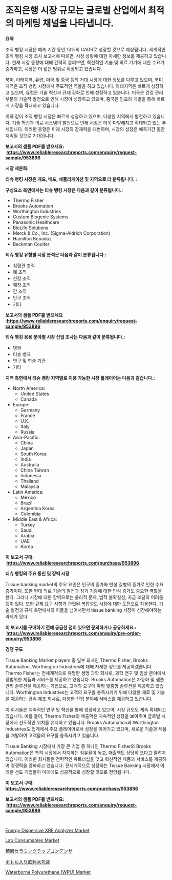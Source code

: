 <p><h1>조직은행 시장 규모는 글로벌 산업에서 최적의 마케팅 채널을 나타냅니다.</h1></p><p><strong>요약</strong></p>
<p><p>조직 뱅킹 시장은 예측 기간 동안 13%의 CAGR로 성장할 것으로 예상됩니다. 세계적인 조직 뱅킹 시장 조사 보고서에 따르면, 시장 상황에 대한 자세한 정보를 제공하고 있습니다. 현재 시장 동향에 대해 간략히 살펴보면, 혁신적인 기술 및 의료 기기에 대한 수요가 증가하고, 시장은 더 넓은 범위로 확장되고 있습니다.</p><p>북미, 아태지역, 유럽, 미국 및 중국 등의 거대 시장에 대한 정보를 다루고 있으며, 북미 지역은 조직 뱅킹 시장에서 주도적인 역할을 하고 있습니다. 아태지역은 빠르게 성장하고 있으며, 유럽은 기술 혁신과 규제 강화로 인해 성장하고 있습니다. 미국은 건강 관리 부문의 기술적 발전으로 인해 시장이 성장하고 있으며, 중국은 인프라 개발을 통해 빠르게 시장을 확대하고 있습니다.</p><p>이와 같이 조직 뱅킹 시장은 빠르게 성장하고 있으며, 다양한 지역에서 발전하고 있습니다. 기술 혁신과 의료 시스템의 발전으로 인해 시장은 더욱 다양해지고 확대되고 있는 추세입니다. 이러한 동향은 미래 시장의 잠재력을 대변하며, 시장의 성장은 예측기간 동안 지속될 것으로 기대됩니다.</p></p>
<p><strong>보고서의 샘플 PDF를 받으세요: &nbsp;<a href="https://www.reliableresearchreports.com/enquiry/request-sample/953896">https://www.reliableresearchreports.com/enquiry/request-sample/953896</a></strong></p>
<p><strong>시장 세분화:</strong></p>
<p><strong> 티슈 뱅킹 시장은 개요, 배포, 애플리케이션 및 지역으로 더 분류됩니다. :</strong></p>
<p><strong>구성요소 측면에서는 티슈 뱅킹 시장은 다음과 같이 분류됩니다.:</strong></p>
<p><ul><li>Thermo Fisher</li><li>Brooks Automation</li><li>Worthington Industries</li><li>Custom Biogenic Systems</li><li>Panasonic Healthcare</li><li>BioLife Solutions</li><li>Merck & Co., Inc. (Sigma-Aldrich Corporation)</li><li>Hamilton Bonaduz</li><li>Beckman Coulter</li></ul></p>
<p><strong> 티슈 뱅킹 유형별 시장 분석은 다음과 같이 분류됩니다.:</strong></p>
<p><ul><li>심혈관 조직</li><li>폐 조직</li><li>신장 조직</li><li>췌장 조직</li><li>간 조직</li><li>안구 조직</li><li>기타</li></ul></p>
<p><strong>보고서의 샘플 PDF를 받으세요 :<a href="https://www.reliableresearchreports.com/enquiry/request-sample/953896">https://www.reliableresearchreports.com/enquiry/request-sample/953896</a></strong></p>
<p><strong> 티슈 뱅킹 응용 분야별 시장 산업 조사는 다음과 같이 분류됩니다.:</strong></p>
<p><ul><li>병원</li><li>티슈 뱅크</li><li>연구 및 학술 기관</li><li>기타</li></ul></p>
<p><strong>지역 측면에서 티슈 뱅킹 지역별로 이용 가능한 시장 플레이어는 다음과 같습니다.:</strong></p>
<p><ul>
    <li>
        North America:
        <ul>
            <li>United States</li>
            <li>Canada</li>
        </ul>
    </li>
    <li>
        Europe:
        <ul>
            <li>Germany</li>
            <li>France</li>
            <li>U.K.</li>
            <li>Italy</li>
            <li>Russia</li>
        </ul>
    </li>
    <li>
        Asia-Pacific:
        <ul>
            <li>China</li>
            <li>Japan</li>
            <li>South Korea</li>
            <li>India</li>
            <li>Australia</li>
            <li>China Taiwan</li>
            <li>Indonesia</li>
            <li>Thailand</li>
            <li>Malaysia</li>
        </ul>
    </li>
    <li>
        Latin America:
        <ul>
            <li>Mexico</li>
            <li>Brazil</li>
            <li>Argentina Korea</li>
            <li>Colombia</li>
        </ul>
    </li>
    <li>
        Middle East & Africa:
        <ul>
            <li>Turkey</li>
            <li>Saudi</li>
            <li>Arabia</li>
            <li>UAE</li>
            <li>Korea</li>
        </ul>
    </li>
    </ul></p>
<p><strong>이 보고서 구매: &nbsp;<a href="https://www.reliableresearchreports.com/purchase/953896">https://www.reliableresearchreports.com/purchase/953896</a></strong></p>
<p><strong>티슈 뱅킹의 주요 동인 및 장벽 시장</strong></p>
<p><p>Tissue banking market의 주요 요인은 인구의 증가와 만성 질병의 증가로 인한 수요 증가이다. 또한 현대 의료 기술의 발전과 장기 기증에 대한 인식 증가도 중요한 역할을 한다. 그러나 시장에 대한 장벽으로는 윤리적 문제, 법적 불확실성, 자금 조달의 어려움 등이 있다. 또한 규제 요구 사항과 관련된 복잡성도 시장에 대한 도전으로 작용한다. 기술 발전과 규제 측면에서의 허들을 넘어서면서 tissue banking 시장이 성장해야하는 과제가 있다.</p></p>
<p><strong>이 보고서를 구매하기 전에 궁금한 점이 있으면 문의하거나 공유하세요.: &nbsp;<a href="https://www.reliableresearchreports.com/enquiry/pre-order-enquiry/953896">https://www.reliableresearchreports.com/enquiry/pre-order-enquiry/953896</a></strong></p>
<p><strong>경쟁 구도</strong></p>
<p><p>Tissue Banking Market players 중 일부 회사인 Thermo Fisher, Brooks Automation, Worthington Industries에 대해 자세한 정보를 제공하겠습니다. Thermo Fisher는 전세계적으로 유명한 생명 과학 회사로, 과학 연구 및 임상 분야에서 광범위한 제품과 서비스를 제공하고 있습니다. Brooks Automation은 자동화 및 샘플 관리 솔루션을 제공하는 기업으로, 고객의 요구에 따라 맞춤형 솔루션을 제공하고 있습니다. Worthington Industries는 고객의 요구를 충족시키기 위해 다양한 재료 및 기술을 제공하는 금속 제조 회사로, 다양한 산업 분야에 서비스를 제공하고 있습니다.</p><p>이 회사들은 지속적인 연구 및 혁신을 통해 성장하고 있으며, 시장 규모도 계속 확대되고 있습니다. 예를 들어, Thermo Fisher의 매출액은 지속적인 성장을 보여주며 글로벌 시장에서 선도적인 위치를 유지하고 있습니다. Brooks Automation과 Worthington Industries도 업계에서 주요 플레이어로서 성장을 이어가고 있으며, 새로운 기술과 제품을 개발하여 고객들의 요구를 충족시키고 있습니다.</p><p>Tissue Banking 시장에서 가장 큰 기업 중 하나인 Thermo Fisher와 Brooks Automation은 특히 시장에서 차지하는 점유율이 높고, 매출액도 상당히 크다고 알려져 있습니다. 이러한 회사들은 전략적인 파트너십을 맺고 혁신적인 제품과 서비스를 제공하여 경쟁력을 강화하고 있습니다. 전세계적으로 성장하는 Tissue Banking 시장에서 이러한 선도 기업들이 미래에도 성공적으로 성장할 것으로 전망됩니다.</p></p>
<p><strong>이 보고서 구매: &nbsp; <a href="https://www.reliableresearchreports.com/purchase/953896">https://www.reliableresearchreports.com/purchase/953896</a></strong></p>
<p><strong>보고서의 샘플 PDF를 받으세요: &nbsp;<a href="https://www.reliableresearchreports.com/enquiry/request-sample/953896">https://www.reliableresearchreports.com/enquiry/request-sample/953896</a></strong><strong></strong></p>
<p>&nbsp;</p>
<p><p><a href="https://military-diascia-e68.notion.site/Energy-Dispersive-XRF-Analyzer-Market-Size-Growth-and-Forecast-from-2024-2031-ff97fbb449764724bed0565825ad9c34">Energy Dispersive XRF Analyzer Market</a></p><p><a href="https://view.publitas.com/reportprime-1/lab-consumables-market-research-report-the-key-to-successful-business-strategy-forecasted-for-period-from-2024-2031/">Lab Consumables Market</a></p><p><a href="https://medium.com/@craigturcottrte8976/%E3%83%9E%E3%83%AB%E3%83%81%E3%83%AC%E3%82%A4%E3%83%A4%E3%83%BC%E3%82%BB%E3%83%A9%E3%83%9F%E3%83%83%E3%82%AF%E3%83%81%E3%83%83%E3%83%97%E3%82%B3%E3%83%B3%E3%83%87%E3%83%B3%E3%82%B5%E3%81%AE%E5%B8%82%E5%A0%B4%E3%82%B7%E3%82%A7%E3%82%A2%E3%81%AE%E6%8E%A8%E7%A7%BB%E3%81%A8%E5%B8%82%E5%A0%B4%E6%88%90%E9%95%B7%E3%83%88%E3%83%AC%E3%83%B3%E3%83%892024%E5%B9%B4%E3%81%8B%E3%82%892031%E5%B9%B4%E3%81%BE%E3%81%A7-49b9a1ea0191">積層セラミックチップコンデンサ</a></p><p><a href="https://github.com/ycmtqqhvk3273/Market-Research-Report-List-1/blob/main/7824553185056.md">ボトル入り飲料水包装</a></p><p><a href="https://issuu.com/reportprime-2/docs/waterborne-polyurethane-wpu-market-size-2030.pptx">Waterborne Polyurethane (WPU) Market</a></p></p>